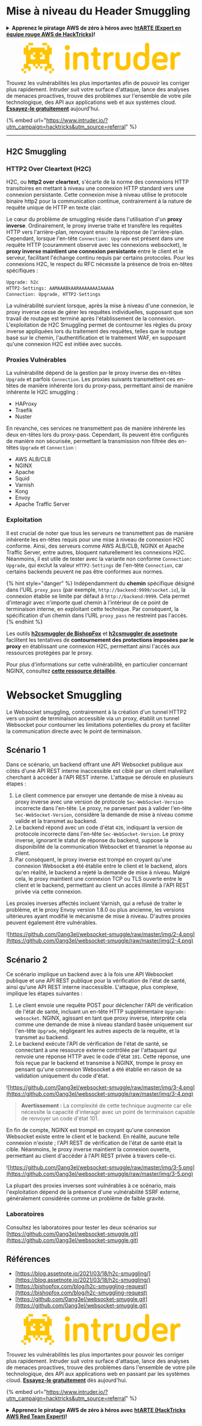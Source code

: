 # Mise à niveau du Header Smuggling

<details>

<summary><strong>Apprenez le piratage AWS de zéro à héros avec</strong> <a href="https://training.hacktricks.xyz/courses/arte"><strong>htARTE (Expert en équipe rouge AWS de HackTricks)</strong></a><strong>!</strong></summary>

Autres façons de soutenir HackTricks :

* Si vous souhaitez voir votre **entreprise annoncée dans HackTricks** ou **télécharger HackTricks en PDF**, consultez les [**PLANS D'ABONNEMENT**](https://github.com/sponsors/carlospolop) !
* Obtenez le [**swag officiel PEASS & HackTricks**](https://peass.creator-spring.com)
* Découvrez [**La famille PEASS**](https://opensea.io/collection/the-peass-family), notre collection exclusive de [**NFTs**](https://opensea.io/collection/the-peass-family)
* **Rejoignez le** 💬 [**groupe Discord**](https://discord.gg/hRep4RUj7f) ou le [**groupe Telegram**](https://t.me/peass) ou **suivez-nous** sur **Twitter** 🐦 [**@carlospolopm**](https://twitter.com/hacktricks_live)**.**
* **Partagez vos astuces de piratage en soumettant des PR aux** [**HackTricks**](https://github.com/carlospolop/hacktricks) et [**HackTricks Cloud**](https://github.com/carlospolop/hacktricks-cloud) github repos.

</details>

<figure><img src="/.gitbook/assets/image (675).png" alt=""><figcaption></figcaption></figure>

Trouvez les vulnérabilités les plus importantes afin de pouvoir les corriger plus rapidement. Intruder suit votre surface d'attaque, lance des analyses de menaces proactives, trouve des problèmes sur l'ensemble de votre pile technologique, des API aux applications web et aux systèmes cloud. [**Essayez-le gratuitement**](https://www.intruder.io/?utm\_source=referral\&utm\_campaign=hacktricks) aujourd'hui.

{% embed url="https://www.intruder.io/?utm_campaign=hacktricks&utm_source=referral" %}

***

## H2C Smuggling <a href="#http2-over-cleartext-h2c" id="http2-over-cleartext-h2c"></a>

### HTTP2 Over Cleartext (H2C) <a href="#http2-over-cleartext-h2c" id="http2-over-cleartext-h2c"></a>

H2C, ou **http2 over cleartext**, s'écarte de la norme des connexions HTTP transitoires en mettant à niveau une connexion HTTP standard vers une connexion persistante. Cette connexion mise à niveau utilise le protocole binaire http2 pour la communication continue, contrairement à la nature de requête unique de HTTP en texte clair.

Le cœur du problème de smuggling réside dans l'utilisation d'un **proxy inverse**. Ordinairement, le proxy inverse traite et transfère les requêtes HTTP vers l'arrière-plan, renvoyant ensuite la réponse de l'arrière-plan. Cependant, lorsque l'en-tête `Connection: Upgrade` est présent dans une requête HTTP (couramment observé avec les connexions websocket), le **proxy inverse maintient une connexion persistante** entre le client et le serveur, facilitant l'échange continu requis par certains protocoles. Pour les connexions H2C, le respect du RFC nécessite la présence de trois en-têtes spécifiques :
``` 
Upgrade: h2c
HTTP2-Settings: AAMAAABkAARAAAAAAAIAAAAA
Connection: Upgrade, HTTP2-Settings
```
La vulnérabilité survient lorsque, après la mise à niveau d'une connexion, le proxy inverse cesse de gérer les requêtes individuelles, supposant que son travail de routage est terminé après l'établissement de la connexion. L'exploitation de H2C Smuggling permet de contourner les règles du proxy inverse appliquées lors du traitement des requêtes, telles que le routage basé sur le chemin, l'authentification et le traitement WAF, en supposant qu'une connexion H2C est initiée avec succès.

### Proxies Vulnérables <a href="#exploitation" id="exploitation"></a>

La vulnérabilité dépend de la gestion par le proxy inverse des en-têtes `Upgrade` et parfois `Connection`. Les proxies suivants transmettent ces en-têtes de manière inhérente lors du proxy-pass, permettant ainsi de manière inhérente le H2C smuggling :

- HAProxy
- Traefik
- Nuster

En revanche, ces services ne transmettent pas de manière inhérente les deux en-têtes lors du proxy-pass. Cependant, ils peuvent être configurés de manière non sécurisée, permettant la transmission non filtrée des en-têtes `Upgrade` et `Connection` :

- AWS ALB/CLB
- NGINX
- Apache
- Squid
- Varnish
- Kong
- Envoy
- Apache Traffic Server

### Exploitation <a href="#exploitation" id="exploitation"></a>

Il est crucial de noter que tous les serveurs ne transmettent pas de manière inhérente les en-têtes requis pour une mise à niveau de connexion H2C conforme. Ainsi, des serveurs comme AWS ALB/CLB, NGINX et Apache Traffic Server, entre autres, bloquent naturellement les connexions H2C. Néanmoins, il est utile de tester avec la variante non conforme `Connection: Upgrade`, qui exclut la valeur `HTTP2-Settings` de l'en-tête `Connection`, car certains backends peuvent ne pas être conformes aux normes.

{% hint style="danger" %}
Indépendamment du **chemin** spécifique désigné dans l'URL `proxy_pass` (par exemple, `http://backend:9999/socket.io`), la connexion établie se limite par défaut à `http://backend:9999`. Cela permet d'interagir avec n'importe quel chemin à l'intérieur de ce point de terminaison interne, en exploitant cette technique. Par conséquent, la spécification d'un chemin dans l'URL `proxy_pass` ne restreint pas l'accès.
{% endhint %}

Les outils [**h2csmuggler de BishopFox**](https://github.com/BishopFox/h2csmuggler) et [**h2csmuggler de assetnote**](https://github.com/assetnote/h2csmuggler) facilitent les tentatives de **contournement des protections imposées par le proxy** en établissant une connexion H2C, permettant ainsi l'accès aux ressources protégées par le proxy.

Pour plus d'informations sur cette vulnérabilité, en particulier concernant NGINX, consultez [**cette ressource détaillée**](../network-services-pentesting/pentesting-web/nginx.md#proxy\_set\_header-upgrade-and-connection).

# Websocket Smuggling

Le Websocket smuggling, contrairement à la création d'un tunnel HTTP2 vers un point de terminaison accessible via un proxy, établit un tunnel Websocket pour contourner les limitations potentielles du proxy et faciliter la communication directe avec le point de terminaison.

## Scénario 1

Dans ce scénario, un backend offrant une API Websocket publique aux côtés d'une API REST interne inaccessible est ciblé par un client malveillant cherchant à accéder à l'API REST interne. L'attaque se déroule en plusieurs étapes :

1. Le client commence par envoyer une demande de mise à niveau au proxy inverse avec une version de protocole `Sec-WebSocket-Version` incorrecte dans l'en-tête. Le proxy, ne parvenant pas à valider l'en-tête `Sec-WebSocket-Version`, considère la demande de mise à niveau comme valide et la transmet au backend.
2. Le backend répond avec un code d'état `426`, indiquant la version de protocole incorrecte dans l'en-tête `Sec-WebSocket-Version`. Le proxy inverse, ignorant le statut de réponse du backend, suppose la disponibilité de la communication Websocket et transmet la réponse au client.
3. Par conséquent, le proxy inverse est trompé en croyant qu'une connexion Websocket a été établie entre le client et le backend, alors qu'en réalité, le backend a rejeté la demande de mise à niveau. Malgré cela, le proxy maintient une connexion TCP ou TLS ouverte entre le client et le backend, permettant au client un accès illimité à l'API REST privée via cette connexion.

Les proxies inverses affectés incluent Varnish, qui a refusé de traiter le problème, et le proxy Envoy version 1.8.0 ou plus ancienne, les versions ultérieures ayant modifié le mécanisme de mise à niveau. D'autres proxies peuvent également être vulnérables.

![https://github.com/0ang3el/websocket-smuggle/raw/master/img/2-4.png](https://github.com/0ang3el/websocket-smuggle/raw/master/img/2-4.png)

## Scénario 2

Ce scénario implique un backend avec à la fois une API Websocket publique et une API REST publique pour la vérification de l'état de santé, ainsi qu'une API REST interne inaccessible. L'attaque, plus complexe, implique les étapes suivantes :

1. Le client envoie une requête POST pour déclencher l'API de vérification de l'état de santé, incluant un en-tête HTTP supplémentaire `Upgrade: websocket`. NGINX, agissant en tant que proxy inverse, interprète cela comme une demande de mise à niveau standard basée uniquement sur l'en-tête `Upgrade`, négligeant les autres aspects de la requête, et la transmet au backend.
2. Le backend exécute l'API de vérification de l'état de santé, se connectant à une ressource externe contrôlée par l'attaquant qui renvoie une réponse HTTP avec le code d'état `101`. Cette réponse, une fois reçue par le backend et transmise à NGINX, trompe le proxy en pensant qu'une connexion Websocket a été établie en raison de sa validation uniquement du code d'état.

![https://github.com/0ang3el/websocket-smuggle/raw/master/img/3-4.png](https://github.com/0ang3el/websocket-smuggle/raw/master/img/3-4.png)

> **Avertissement :** La complexité de cette technique augmente car elle nécessite la capacité d'interagir avec un point de terminaison capable de renvoyer un code d'état 101.

En fin de compte, NGINX est trompé en croyant qu'une connexion Websocket existe entre le client et le backend. En réalité, aucune telle connexion n'existe ; l'API REST de vérification de l'état de santé était la cible. Néanmoins, le proxy inverse maintient la connexion ouverte, permettant au client d'accéder à l'API REST privée à travers celle-ci.

![https://github.com/0ang3el/websocket-smuggle/raw/master/img/3-5.png](https://github.com/0ang3el/websocket-smuggle/raw/master/img/3-5.png)

La plupart des proxies inverses sont vulnérables à ce scénario, mais l'exploitation dépend de la présence d'une vulnérabilité SSRF externe, généralement considérée comme un problème de faible gravité.

### Laboratoires

Consultez les laboratoires pour tester les deux scénarios sur [https://github.com/0ang3el/websocket-smuggle.git](https://github.com/0ang3el/websocket-smuggle.git)

## Références

* [https://blog.assetnote.io/2021/03/18/h2c-smuggling/](https://blog.assetnote.io/2021/03/18/h2c-smuggling/)
* [https://bishopfox.com/blog/h2c-smuggling-request](https://bishopfox.com/blog/h2c-smuggling-request)
* [https://github.com/0ang3el/websocket-smuggle.git](https://github.com/0ang3el/websocket-smuggle.git)

<figure><img src="/.gitbook/assets/image (675).png" alt=""><figcaption></figcaption></figure>

Trouvez les vulnérabilités les plus importantes pour pouvoir les corriger plus rapidement. Intruder suit votre surface d'attaque, lance des analyses de menaces proactives, trouve des problèmes dans l'ensemble de votre pile technologique, des API aux applications web en passant par les systèmes cloud. [**Essayez-le gratuitement**](https://www.intruder.io/?utm\_source=referral\&utm\_campaign=hacktricks) dès aujourd'hui.

{% embed url="https://www.intruder.io/?utm_campaign=hacktricks&utm_source=referral" %}


<details>

<summary><strong>Apprenez le piratage AWS de zéro à héros avec</strong> <a href="https://training.hacktricks.xyz/courses/arte"><strong>htARTE (HackTricks AWS Red Team Expert)</strong></a><strong>!</strong></summary>

Autres façons de soutenir HackTricks :

* Si vous souhaitez voir votre **entreprise annoncée dans HackTricks** ou **télécharger HackTricks en PDF**, consultez les [**PLANS D'ABONNEMENT**](https://github.com/sponsors/carlospolop) !
* Obtenez le [**swag officiel PEASS & HackTricks**](https://peass.creator-spring.com)
* Découvrez [**The PEASS Family**](https://opensea.io/collection/the-peass-family), notre collection exclusive de [**NFTs**](https://opensea.io/collection/the-peass-family)
* **Rejoignez** 💬 le [**groupe Discord**](https://discord.gg/hRep4RUj7f) ou le [**groupe Telegram**](https://t.me/peass) ou **suivez-nous** sur **Twitter** 🐦 [**@carlospolopm**](https://twitter.com/hacktricks_live)**.**
* **Partagez vos astuces de piratage en soumettant des PR aux** [**dépôts GitHub HackTricks**](https://github.com/carlospolop/hacktricks) et [**HackTricks Cloud**](https://github.com/carlospolop/hacktricks-cloud).

</details>
